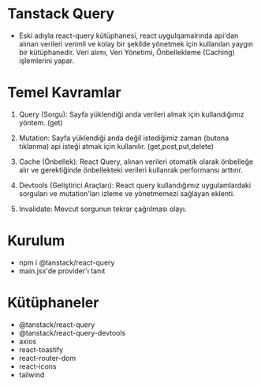 # Tanstack Query

- Eski adıyla react-query kütüphanesi, react uygulqamalrında api'dan alınan verileri verimli ve kolay bir şekilde yönetmek için kullanılan yaygın bir kütüphanedir. Veri alımı, Veri Yönetimi, Önbellekleme (Caching) işlemlerini yapar.

# Temel Kavramlar

1. Query (Sorgu): Sayfa yüklendiği anda verileri almak için kullandığımız yöntem. (get)

2. Mutation: Sayfa yüklendiği anda değil istediğimiz zaman (butona tıklanma) api isteği atmak için kullanılır. (get,post,put,delete)

3. Cache (Önbellek): React Query, alınan verileri otomatik olarak önbelleğe alır ve gerektiğinde önbellekteki verileri kullanrak performansı arttırır.

4. Devtools (Geliştirici Araçları): React query kullandığımız uygulamlardaki sorguları ve mutation'ları izleme ve yönetmemezi sağlayan eklenti.

5. Invalidate: Mevcut sorgunun tekrar çağrılması olayı.

# Kurulum

- npm i @tanstack/react-query
- main.jsx'de provider'ı tanıt

# Kütüphaneler

- @tanstack/react-query
- @tanstack/react-query-devtools
- axios
- react-toastify
- react-router-dom
- react-icons
- tailwind
